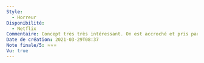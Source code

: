 ```yaml
---
Style:
  - Horreur
Disponibilité:
  - Netflix
Commentaire: Concept très très intéressant. On est accroché et pris par surprise à chaque minute. Mais le déroulement et la conclusion sont très confus, voir décevants. Potentiel inexploité.
Date de création: 2021-03-29T08:37
Note finale/5: ⭐⭐⭐
Vu: true
---
```

